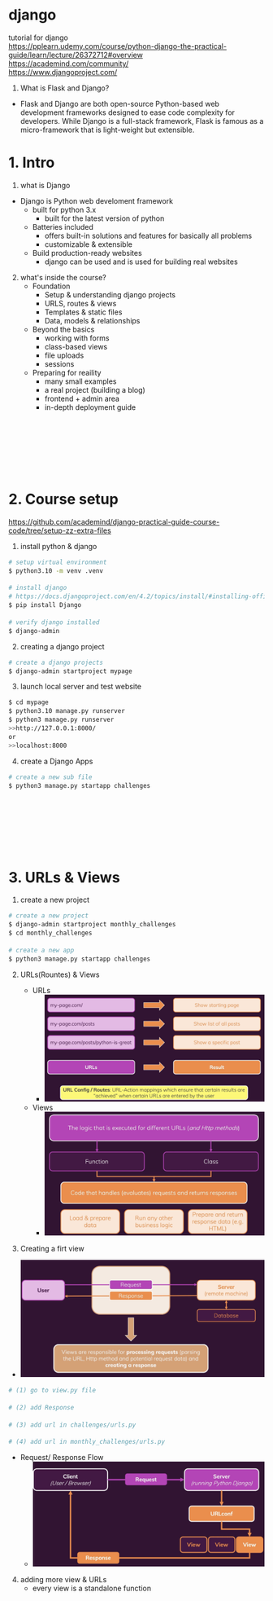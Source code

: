 # django
tutorial for django<br>
https://pplearn.udemy.com/course/python-django-the-practical-guide/learn/lecture/26372712#overview<br>
https://academind.com/community/<br>
https://www.djangoproject.com/<br>

1. What is Flask and Django? 
- Flask and Django are both open-source Python-based web development frameworks designed to ease code complexity for developers. While Django is a full-stack framework, Flask is famous as a micro-framework that is light-weight but extensible.

# 1. Intro
1. what is Django
- Django is Python web develoment framework
    - built for python 3.x
        - built for the latest version of python
    - Batteries included
        - offers built-in solutions and features for basically all problems
        - customizable & extensible
    - Build production-ready websites
        - django can be used and is used for building real websites

2. what's inside the course?
    - Foundation
        - Setup & understanding django projects
        - URLS, routes & views
        - Templates & static files
        - Data, models & relationships
    - Beyond the basics
        - working with forms
        - class-based views
        - file uploads
        - sessions
    - Preparing for reaility
        - many small examples
        - a real project (building a blog)
        - frontend + admin area
        - in-depth deployment guide

<br><br><br><br><br><br>

# 2. Course setup
https://github.com/academind/django-practical-guide-course-code/tree/setup-zz-extra-files<br>

1. install python & django
```bash
# setup virtual environment
$ python3.10 -m venv .venv

# install django
# https://docs.djangoproject.com/en/4.2/topics/install/#installing-official-release
$ pip install Django

# verify django installed 
$ django-admin
```


2. creating a django project
```bash
# create a django projects
$ django-admin startproject mypage
```

3. launch local server and test website
```bash
$ cd mypage
$ python3.10 manage.py runserver
$ python3 manage.py runserver
>>http://127.0.0.1:8000/
or
>>localhost:8000
```

4. create a Django Apps
```bash
# create a new sub file
$ python3 manage.py startapp challenges


```

<br><br><br><br><br><br>

# 3. URLs & Views
1. create a new project
```bash
# create a new project
$ django-admin startproject monthly_challenges
$ cd monthly_challenges

# create a new app
$ python3 manage.py startapp challenges
```

2. URLs(Rountes) & Views
    - URLs
        - ![imgs](./imgs/Xnip2023-08-17_16-33-26.jpg)
    - Views
        - ![imgs](./imgs/Xnip2023-08-17_16-40-14.jpg)
        

3. Creating a firt view
- ![imgs](./imgs/Xnip2023-08-17_16-51-46.jpg)

```bash
# (1) go to view.py file

# (2) add Response 

# (3) add url in challenges/urls.py

# (4) add url in monthly_challenges/urls.py

```
- Request/ Response Flow
    - ![imgs](./imgs/Xnip2023-08-17_17-06-07.jpg)


4. adding more view & URLs
    - every view is a standalone function
